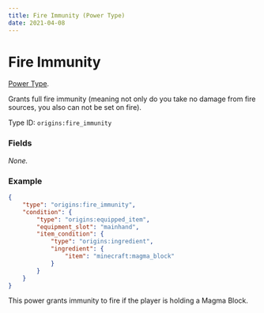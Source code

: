 ```yaml
---
title: Fire Immunity (Power Type)
date: 2021-04-08
---
```

# Fire Immunity

[Power Type](../power_types.md).

Grants full fire immunity (meaning not only do you take no damage from fire sources, you also can not be set on fire).

Type ID: `origins:fire_immunity`

### Fields

_None._


### Example
```json
{
    "type": "origins:fire_immunity",
    "condition": {
        "type": "origins:equipped_item",
        "equipment_slot": "mainhand",
        "item_condition": {
            "type": "origins:ingredient",
            "ingredient": {
                "item": "minecraft:magma_block"
            }
        }
    }
}
```
This power grants immunity to fire if the player is holding a Magma Block.